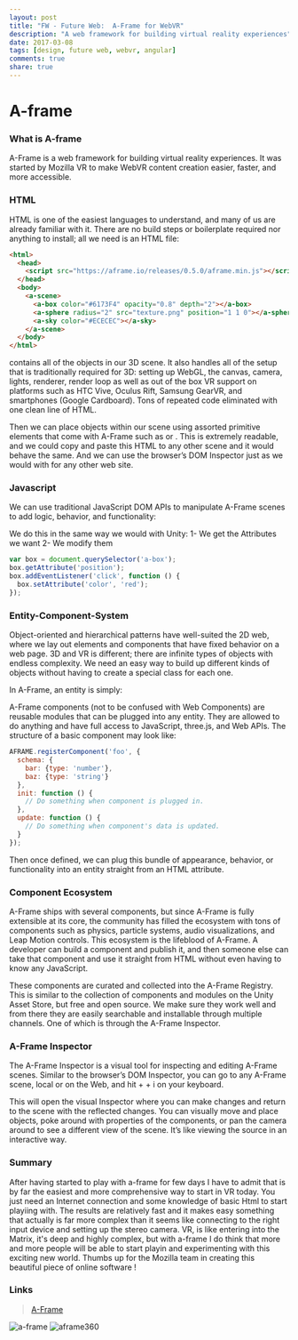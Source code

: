 ```yaml
---
layout: post
title: "FW - Future Web:  A-Frame for WebVR"
description: "A web framework for building virtual reality experiences"
date: 2017-03-08
tags: [design, future web, webvr, angular]
comments: true
share: true
---
```


# A-frame

### What is A-frame

A-Frame is a web framework for building virtual reality experiences. It was started by Mozilla VR to make WebVR content creation easier, faster, and more accessible.

### HTML

HTML is one of the easiest languages to understand, and many of us are already familiar with it. There are no build steps or boilerplate required nor anything to install; all we need is an HTML file:

```html
<html>
  <head>
    <script src="https://aframe.io/releases/0.5.0/aframe.min.js"></script>
  </head>
  <body>
    <a-scene>
      <a-box color="#6173F4" opacity="0.8" depth="2"></a-box>
      <a-sphere radius="2" src="texture.png" position="1 1 0"></a-sphere>
      <a-sky color="#ECECEC"></a-sky>
    </a-scene>
  </body>
</html>
```
<a-scene> contains all of the objects in our 3D scene. It also handles all of the setup that is traditionally required for 3D: setting up WebGL, the canvas, camera, lights, renderer, render loop as well as out of the box VR support on platforms such as HTC Vive, Oculus Rift, Samsung GearVR, and smartphones (Google Cardboard). Tons of repeated code eliminated with one clean line of HTML.

Then we can place objects within our scene using assorted primitive elements that come with A-Frame such as <a-box> or <a-sphere>. This is extremely readable, and we could copy and paste this HTML to any other scene and it would behave the same. And we can use the browser’s DOM Inspector just as we would with for any other web site.

### Javascript

We can use traditional JavaScript DOM APIs to manipulate A-Frame scenes to add logic, behavior, and functionality:

We do this in the same way we would with Unity:
1- We get the Attributes we want
2- We modify them

```js
var box = document.querySelector('a-box');
box.getAttribute('position');
box.addEventListener('click', function () {
  box.setAttribute('color', 'red');
});
```

### Entity-Component-System

Object-oriented and hierarchical patterns have well-suited the 2D web, where we lay out elements and components that have fixed behavior on a web page. 3D and VR is different; there are infinite types of objects with endless complexity. We need an easy way to build up different kinds of objects without having to create a special class for each one.

In A-Frame, an entity is simply:

> <a-entity></a-entity>

A-Frame components (not to be confused with Web Components) are reusable modules that can be plugged into any entity. They are allowed to do anything and have full access to JavaScript, three.js, and Web APIs. The structure of a basic component may look like:

```js
AFRAME.registerComponent('foo', {
  schema: {
    bar: {type: 'number'},
    baz: {type: 'string'}
  },
  init: function () {
    // Do something when component is plugged in.
  },
  update: function () {
    // Do something when component's data is updated.
  }
});
```

Then once defined, we can plug this bundle of appearance, behavior, or functionality into an entity straight from an HTML attribute.

> <a-entity foo="bar: 5; baz: qux"></a-entity>

### Component Ecosystem

A-Frame ships with several components, but since A-Frame is fully extensible at its core, the community has filled the ecosystem with tons of components such as physics, particle systems, audio visualizations, and Leap Motion controls. This ecosystem is the lifeblood of A-Frame. A developer can build a component and publish it, and then someone else can take that component and use it straight from HTML without even having to know any JavaScript.

These components are curated and collected into the A-Frame Registry. This is similar to the collection of components and modules on the Unity Asset Store, but free and open source. We make sure they work well and from there they are easily searchable and installable through multiple channels. One of which is through the A-Frame Inspector.

### A-Frame Inspector

The A-Frame Inspector is a visual tool for inspecting and editing A-Frame scenes. Similar to the browser’s DOM Inspector, you can go to any A-Frame scene, local or on the Web, and hit <ctrl> + <alt> + i on your keyboard.

This will open the visual Inspector where you can make changes and return to the scene with the reflected changes. You can visually move and place objects, poke around with properties of the components, or pan the camera around to see a different view of the scene. It’s like viewing the source in an interactive way.

### Summary

After having started to play with a-frame for few days I have to admit that is by far the easiest and more comprehensive way to start in VR today. You just need an Internet connection and some knowledge of basic Html to start playiing with. The results are relatively fast and it makes easy something that actually is far more complex than it seems like connecting to the right input device and setting up the stereo camera. VR, is like entering into the Matrix, it's deep and highly complex, but with a-frame I do think that more and more people will be able to start playin and experimenting with this exciting new world. Thumbs up for the Mozilla team in creating this beautiful piece of online software ! 

### Links

>[A-Frame](https://aframe.io/)

![a-frame](https://cloud.githubusercontent.com/assets/17754060/23701920/b6fe0810-03d7-11e7-8934-252b804307e3.png)
![aframe360](https://cloud.githubusercontent.com/assets/17754060/23701921/b7103940-03d7-11e7-853a-823dce17c88b.png)

